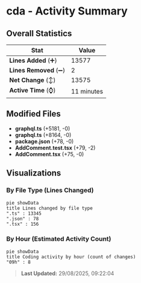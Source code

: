 # cda - Activity Summary 

## Overall Statistics

| Stat                   | Value                                                             |
| ---------------------- | ----------------------------------------------------------------- |
| **Lines Added** (➕)   | 13577                                          |
| **Lines Removed** (➖) | 2                                        |
| **Net Change** (↕)    | 13575                |
| **Active Time** (⌚)   | 11 minutes |


## Modified Files
- **graphql.ts** (+5181, -0)
- **graphql.ts** (+8164, -0)
- **package.json** (+78, -0)
- **AddComment.test.tsx** (+79, -2)
- **AddComment.tsx** (+75, -0)

## Visualizations

### By File Type (Lines Changed)

```mermaid
pie showData
title Lines changed by file type
".ts" : 13345
".json" : 78
".tsx" : 156
```

### By Hour (Estimated Activity Count)

```mermaid
pie showData
title Coding activity by hour (count of changes)
"09h" : 8
```


> **Last Updated:** 29/08/2025, 09:22:04